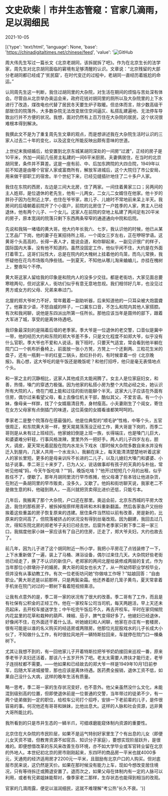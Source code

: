 # 文史砍柴｜市井生态管窥：官家几滴雨，足以润细民

2021-10-05

[{'type': 'text/html', 'language': None, 'base': 'https://chinadigitaltimes.net/chinese/feed', 'value': '![GitHub](https://chinadigitaltimes.net/chinese/files/2021/10/市井.jpg)

周大伟先生写过一篇长文《北京老胡同，该拆就拆了吧》。作为在北京生长的法学家，周先生对北京胡同面临的窘境有足够清醒的认识。文章说：“北京残留的大部分老胡同都已经成了‘贫民窟’，在时代变迁的过程中，老胡同一直经历着尴尬的命运。”

认同周先生这一判断，我住过胡同里的大杂院，对生活在期间的烦恼与苦处深有体会。尽管自从北京举办奥运会来，政府花钱对胡同里的厕所以及大杂院里的上下水进行了改造，煤改电也代替了居民冬天要生炉子取暖。但总体而言，除少数高级干部居住的院落外，大多数杂院无法改变居住空间逼仄、私搭乱建遍地、无法停车导致出行并不方便的状况。我想，面对仍然有上百万住在大杂院的居民，这个状况很难根本得到解决。

我撰此文不是为了重复周先生文章的观点，而是想讲述我在大杂院生活时认识的三家人过去二十年的变化，以及这变化所能反映出颇有意味的世道。

上世纪末我结婚后，给安置到北京东城某胡同深处的一间房“过渡”，正经的房子是10平米，外加一间前几任房主私建的一间6平米厨房。夫妻俩居住，在当时的北京胡同里，条件并不算差。这是一座有前、中、后加东跨院的大四合院，1949年以前不知道是由哪个官宦人家或富商所有，解放军进城后，这个大院归了市公安局，用来做干部职工的宿舍。半个世纪下来，已经见缝插针地住了二十多户人家。

我住在东院的西房，左边是三间大北房，住了两家。一间住着黄家三口；另两间的主人姓郑，是位退休的老先生，他有一儿两女，二女儿二女婿住在他家。他十岁的胖孙子因为在附近上学，也住在爷爷家，故儿子、儿媳时不常地前来呆上半天。我房间的后墙朝着前院开了个小窗户，前院的北房住了一户姓季的人家，男主人已经退休，他有两个儿子、一个女儿。这家人在前院的空地上私建了两间足有20平米的房子，原本宽阔的院落只剩下东西两条窄窄的通道通向中院和后院。

先说和我隔一堵墙的黄大哥。他大约年长我六、七岁。我认识他的时候，他已从某工艺品厂下岗，他的妻子在某招待所上班，一个闺女三岁左右，正在咿呀学语。这黄哥个头高高的，长得一表人才，能说会道，和你聊起来，一副见识很广的样子，国际国内大事，没有他不知道的。虽然没固定工作，他似乎闲不住，大约是在外面打着零工。这哥们玩性大，总是在院内的大槐树上挂着他的鸟笼，而鸟儿常换，我怀疑他在花鸟市场贩鸟挣些钱。一到夏天，不知他从哪儿淘来蛐蛐儿，亦挂在槐树上，整夜叫个不停。

黄大哥这家人留给我的印象是和院内人的没多少交往。都是老街坊，大家见面总要寒暄两句，但对这家人，街坊们似乎有意无意地忽视。我们相邻好几年，也没见过男方或女方的父母、兄弟来串过门。

北屋的郑大爷听力不好，常年戴着一副助听器，后来知道他的一只耳朵被大炮震聋了。他寡言少语，不怒自威的样子，一口冀东口音，不怎么和院内其他人家搭腔。有次和我闲聊，说他是东四派出所第一任所长。那他应该当年是聂帅的部下，跟着大军进了城，享受的是离休待遇吧。

我印象最深刻的是隔着后墙的老季家。季大爷是一位退休的老交警，口音似是冀中一带，他的经历大约和东院的郑大爷差不多，只是文化程度不如郑大爷，似乎没有什么官职。季大爷也不爱和人说话，我下班时，只要天气适宜，常会看到他半躺在院门口一个帆布折叠椅上，前面放一张小方凳，方凳上一个还剩两、三粒花生米的盘子，还有一瓶剩一半的红星二锅头，脸红扑扑的，有时候拿着一份《北京晚报》。我心想，这大爷吃的是午饭还是晚饭呢？和他打招呼，他只是毫无表情地点个头。

和一家之主的沉静相比，这家人其他成员太能闹腾了。女主人是位家庭妇女，和善，热情，嗓门的穿透力极强。因为他家的私搭小房为整个大院必经之处，她认识所有大院的人，倚在门框上能和过往的街坊能聊个半天。这家大儿子应该在外面有住房，偶尔过来看望父母，看上去像位机关干部，酷似其父，不爱言语。有一个小妹，像母亲一样胖，找了个女婿眉清目秀，身材瘦高。小夫妻刚生了个闺女，寄住在女方父母家有点倒插门的味道，这位英俊的女婿看谁都笑呵呵的。

季家老二是整个院落存在感最强的。他是位典型的“顺毛驴”性格，中等个头，五官很周正，和东院黄大哥一样，整天晃晃荡荡没正经工作，黄大哥是下岗的，而季二哥则是从未有过上班经历。他家媳妇倒是上班一族，长得端庄，也是嗓门儿巨大，和婆婆难分轩轾，行事风格泼辣，里里外外一把好手。两人的儿子四岁左右，胆大，调皮，夏天常光着屁股在院内水龙头下戏水（那时候大杂院多数自来水并没有迁入到屋内，几家人共用一个水龙头）。我躺在床上，每天能清清楚楚地听着这家人的家长里短。更多的是母亲训斥不长进的二儿子，以及儿媳妇大嗓门和婆婆、小姑子说事。季二哥三十来岁了，已为人父，说话做事却有孩子的天真的与朴拙，常听见他喊“妈，今天午饭吃啥？”“妈，晚饭吃啥？”他开过短短几个月的出租，似乎胜任不了，便歇了。那年月胡同里流行早市练摊，他父母凑了些本钱让他进杂货，在附近一条胡同里的早市贩卖，没多久，又歇了。他妈和街坊聊天说，我家老二不是做生意的料，他碰到熟人，一高兴就把货卖得比进价还低，只能亏本。

几年后，我搬离了那个大杂院，户口还在那里。奥运会前，北京东西城的平房大改造，我住的那栋房子，被拆掉按原样用青砖和木料重新翻盖。然后各家各户又纷纷挨着这些重盖的房子恢复原来的违建。居住条件当然较以前有改善，房是新的，比原来的空间高了，但院落被挤占的状况没有得到丝毫改观。因为翻建，我回去过几次，得知东院北房的郑老爷子夫妇已经去世。后窗外老季家只剩下季二哥一家三口，我揣度他家小妹一家应该有了自己的住房，迁走了，郑大爷夫妇，大约也故去了。

前几年，因为儿子进了这个胡同附近一所小学，我把小平房花了点钱装修了一下，上下水重新做了一遍，装上了马桶、淋浴设备，偶尔过来住几天。大杂院好些老街坊已经走了，换了不认识的新住户。老郑家的两间北屋给装修成两层的复式，作为当年那位小胖墩孙子的婚房。黄大哥的闺女也长大了，从一所幼师职业学校毕业，但并没有从事幼教工作。有次一位老街坊问她“你做啥工作呀？”姑娘回答：“自由职业。”黄大哥还是以前那样，只是两鬓染霜。他还养着好几笼子黄鸟，夏天常拿着手机坐在院门对过的一颗树下看着短视频乘凉。

让我有点意外的是，季二哥一家的状况有了很大的改善。季二哥有了工作，而且是有社保有公积金的正经工作。他在一家校车公司当司机，每天两趟活，早上天还未亮起床，去开校车接送学生；中午吃完午饭后不久，再去开校车。平时在家伺候院内花盆里的花草和栽种的葫芦、辣椒、茄子，脾气变得好多了。他媳妇已经退休，好像闲不住，在外面还干着什么活。听她媳妇和人闲聊，他家在亦庄有一套楼房，很有可能是以谁的名义购买的经适房或两限房。他那位光屁股戏水的儿子长成大小伙了，不知做什么工作，有时很拉风地开一辆特斯拉回来，车就停在院门口一棵桑树下。

尤其让我想不到的，有一回他家儿子开着特斯拉把爷爷奶奶接回来巡视一番，原来季老爷子夫妇还活着，那该八十五岁开外了吧。老太太需要人搀扶才能行走，老爷子连拐杖都不需要。——他如果和已经故去的郑大爷一样是1949年10月1日前参军，后随大军进城接管，那也应该是离休待遇。医药费全报销，退休工资不低，如果自己没什么大病，这样的晚年生活有质量。

略一思考，季二哥一家的生存状况变好，也不意外。他父亲虽然没什么文化，未能混到级别高的位置，但即使退休前是一位普通的交警，当年带过的徒弟不少，有一两个徒弟做到一定的职位，给校车公司打个招呼，安排一下老前辈的儿子，是件很容易的事。何况他还有哥哥和妹妹，比他出息大。这样的人脉和社会资源，远非黄大哥所能比的。

我所看到的只是市井生态的一鳞半爪，可细琢磨能窥体制内资源的重要性。

北京住在大杂院的市民阶层，如果不是运气特别好家里生了个有出息的儿女（即便儿女天资不错，但教育资源不如官员、知识分子家庭），要想实现阶层跃升，是很难的。即便想借改革的东风来改善生存环境，亦不如大学毕业或军官转业留在北京的外地人。本世纪初北京的房市刚刚起来，东四环的商品房一平米也就4000多元，天通苑的经济适用房才2200元一平米，且鼓励有北京户口的人购买。但对底层市民来说，这仍然是天价。如果在那时候没有能力上车，现如今想改变居住境况，只有等待拆迁或腾退安置了。退而次之，如果父母在体制内有一定的人脉可以利用，或者有兄弟姐妹能帮衬，像季家老二那样，生存状态也能得到相当的改观。

官家的几滴雨露，便足以滋润细民，这就不难理解“考公热”长久不衰。'}]